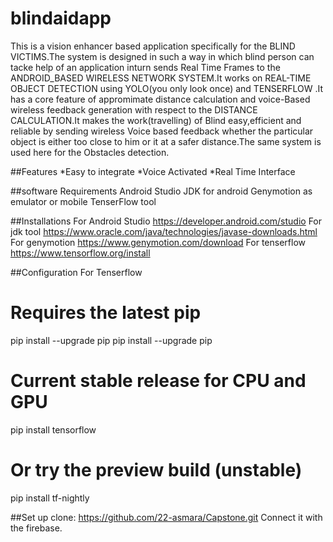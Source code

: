 # blindaidapp
This is a vision enhancer based application specifically for the BLIND VICTIMS.The system is designed in such a way in which blind person can tacke help of an application inturn sends Real Time Frames to the ANDROID_BASED WIRELESS NETWORK SYSTEM.It works on REAL-TIME OBJECT DETECTION using YOLO(you only look once) and TENSERFLOW .It has a core feature of appromimate distance calculation and voice-Based wireless feedback generation with respect to the DISTANCE CALCULATION.It makes the work(travelling) of Blind easy,efficient and reliable by sending wireless Voice based feedback whether the particular object is either too close to him or it at a safer distance.The same system is used here for the Obstacles detection.


##Features
*Easy to integrate
*Voice Activated
*Real Time Interface


##software Requirements
Android Studio
JDK for android 
Genymotion as emulator or mobile
TenserFlow tool


##Installations
For Android Studio
https://developer.android.com/studio
For jdk tool
https://www.oracle.com/java/technologies/javase-downloads.html
For genymotion
https://www.genymotion.com/download
For tenserflow
https://www.tensorflow.org/install


##Configuration
For Tenserflow
# Requires the latest pip
pip install --upgrade pip
pip install --upgrade pip
# Current stable release for CPU and GPU
pip install tensorflow
# Or try the preview build (unstable)
pip install tf-nightly

##Set up
clone:
https://github.com/22-asmara/Capstone.git
Connect it with the firebase.
